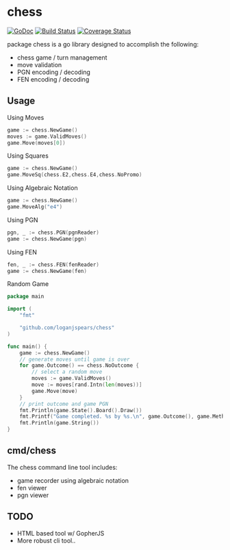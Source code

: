 # chess
[![GoDoc](https://godoc.org/github.com/loganjspears/chess?status.svg)](https://godoc.org/github.com/loganjspears/chess)
[![Build Status](https://drone.io/github.com/loganjspears/chess/status.png)](https://drone.io/github.com/loganjspears/chess/latest)
[![Coverage Status](https://coveralls.io/repos/loganjspears/chess/badge.svg?branch=master&service=github)](https://coveralls.io/github/loganjspears/chess?branch=master)

package chess is a go library designed to accomplish the following:
- chess game / turn management
- move validation
- PGN encoding / decoding
- FEN encoding / decoding

## Usage

Using Moves
```go
game := chess.NewGame()
moves := game.ValidMoves()
game.Move(moves[0])
```

Using Squares
```go
game := chess.NewGame()
game.MoveSq(chess.E2,chess.E4,chess.NoPromo)
```

Using Algebraic Notation
```go
game := chess.NewGame()
game.MoveAlg("e4")
```

Using PGN
```go
pgn, _ := chess.PGN(pgnReader)
game := chess.NewGame(pgn)
```

Using FEN
```go
fen, _ := chess.FEN(fenReader)
game := chess.NewGame(fen)
```

Random Game
```go
package main

import (
	"fmt"

	"github.com/loganjspears/chess"
)

func main() {
    game := chess.NewGame()
	// generate moves until game is over
    for game.Outcome() == chess.NoOutcome {
		// select a random move
        moves := game.ValidMoves()
        move := moves[rand.Intn(len(moves))]
		game.Move(move)
    }
	// print outcome and game PGN
	fmt.Println(game.State().Board().Draw())
	fmt.Printf("Game completed. %s by %s.\n", game.Outcome(), game.Method())
    fmt.Println(game.String())    
}
```

## cmd/chess
The chess command line tool includes:
- game recorder using algebraic notation
- fen viewer
- pgn viewer

## TODO
- HTML based tool w/ GopherJS
- More robust cli tool..
